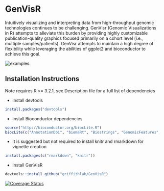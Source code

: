 # GenVisR
Intuitively visualizing and interpreting data from high-throughput genomic technologies continues to be challenging. GenVisr (Genomic Visualizations in R) attempts to alleviate this burden by providing highly customizable publication-quality graphics focused primarily on a cohort level (i.e., multiple samples/patients). GenVisr attempts to maintain a high degree of flexibility while leveraging the abilities of ggplot2 and bioconductor to achieve this goal.

![examples](https://github.com/zskidmor/GGgenome/blob/master/Images/test.png)

## Installation Instructions

Note requires R >= 3.2.1, see Description file for a full list of dependencies

* Install devtools
```R
install.packages("devtools")
```

* Install Bioconductor dependencies
```R
source("http://bioconductor.org/biocLite.R")
biocLite(c("AnnotationDbi", "biomaRt", "Biostrings", "GenomicFeatures", "GenomicRanges", "Rsamtools"))
```

* It is suggested but not required to install knitr and rmarkdown for vignette creation
```R
install.packages(c("rmarkdown", "knitr"))
```

* Install GenVisR
```R
devtools::install_github("griffithlab/GenVisR")
```

[![Coverage Status](https://coveralls.io/repos/griffithlab/GenVisR/badge.svg?branch=master&service=github)](https://coveralls.io/github/griffithlab/GenVisR?branch=master)



